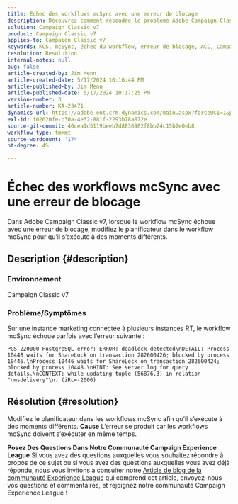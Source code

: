 ```yaml
---
title: Échec des workflows mcSync avec une erreur de blocage
description: Découvrez comment résoudre le problème Adobe Campaign Classic en raison duquel le workflow mcSync échoue avec une erreur de blocage. Modifiez le planificateur dans le workflow mcSynch.
solution: Campaign Classic v7
product: Campaign Classic v7
applies-to: Campaign Classic v7
keywords: KCS, mcSync, échec du workflow, erreur de blocage, ACC, Campaign
resolution: Resolution
internal-notes: null
bug: false
article-created-by: Jim Menn
article-created-date: 5/17/2024 10:16:44 PM
article-published-by: Jim Menn
article-published-date: 5/17/2024 10:17:25 PM
version-number: 3
article-number: KA-23471
dynamics-url: https://adobe-ent.crm.dynamics.com/main.aspx?forceUCI=1&pagetype=entityrecord&etn=knowledgearticle&id=98298421-9b14-ef11-9f8a-6045bd006268
exl-id: f02020fe-b30a-4e32-881f-2293b78a872e
source-git-commit: 40cea1d5119beeb7d8836982f8bb24c15b2e0eb8
workflow-type: tm+mt
source-wordcount: '174'
ht-degree: 4%

---
```


# Échec des workflows mcSync avec une erreur de blocage


Dans Adobe Campaign Classic v7, lorsque le workflow mcSync échoue avec une erreur de blocage, modifiez le planificateur dans le workflow mcSync pour qu’il s’exécute à des moments différents.

## Description {#description}


### <b>Environnement</b>

Campaign Classic v7



### <b>Problème/Symptômes</b>

Sur une instance marketing connectée à plusieurs instances RT, le workflow mcSync échoue parfois avec l’erreur suivante :

`PGS-220000 PostgreSQL error: ERROR: deadlock detected\nDETAIL: Process 10448 waits for ShareLock on transaction 282600426; blocked by process 10446.\nProcess 10446 waits for ShareLock on transaction 282600424; blocked by process 10448.\nHINT: See server log for query details.\nCONTEXT: while updating tuple (56876,3) in relation "nmsdelivery"\n. (iRc=-2006)`


## Résolution {#resolution}


Modifiez le planificateur dans les workflows mcSync afin qu’il s’exécute à des moments différents.
<b>Cause</b>
L’erreur se produit car les workflows mcSync doivent s’exécuter en même temps.


<b>Posez Des Questions Dans Notre Communauté Campaign Experience League</b>
Si vous avez des questions auxquelles vous souhaitez répondre à propos de ce sujet ou si vous avez des questions auxquelles vous avez déjà répondu, nous vous invitons à consulter notre [Article de blog de la communauté Experience League](https://experienceleaguecommunities.adobe.com/t5/adobe-campaign-classic-blogs/introducing-top-kcs-articles-curated-for-your-troubleshooting/bc-p/672426#M132) qui comprend cet article, envoyez-nous vos questions et commentaires, et rejoignez notre communauté Campaign Experience League !
